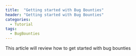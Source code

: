 ```yaml
---
title:  "Getting started with Bug Bounties"
header: "Getting started with Bug Bounties"
categories: 
  - Tutorial
tags:
  - BugBounties
---
```


This article will review how to get started with bug bounties
